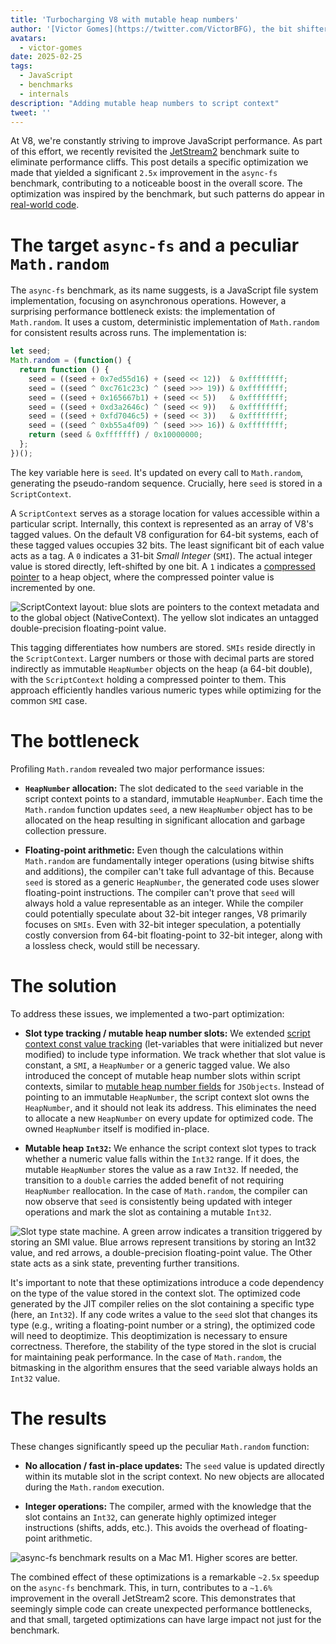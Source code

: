 ```yaml
---
title: 'Turbocharging V8 with mutable heap numbers'
author: '[Victor Gomes](https://twitter.com/VictorBFG), the bit shifter'
avatars:
  - victor-gomes
date: 2025-02-25
tags:
  - JavaScript
  - benchmarks
  - internals
description: "Adding mutable heap numbers to script context"
tweet: ''
---
```


At V8, we're constantly striving to improve JavaScript performance. As part of this effort, we recently revisited the [JetStream2](https://browserbench.org/JetStream2.1/) benchmark suite to eliminate performance cliffs. This post details a specific optimization we made that yielded a significant `2.5x` improvement in the `async-fs` benchmark, contributing to a noticeable boost in the overall score. The optimization was inspired by the benchmark, but such patterns do appear in [real-world code](https://github.com/WebAssembly/binaryen/blob/3339c1f38da5b68ce8bf410773fe4b5eee451ab8/scripts/fuzz_shell.js#L248).

<!--truncate-->
# The target `async-fs` and a peculiar `Math.random`

The `async-fs` benchmark, as its name suggests, is a JavaScript file system implementation, focusing on asynchronous operations. However, a surprising performance bottleneck exists: the implementation of `Math.random`. It uses a custom, deterministic implementation of `Math.random` for consistent results across runs. The implementation is:

```js
let seed;
Math.random = (function() {
  return function () {
    seed = ((seed + 0x7ed55d16) + (seed << 12))  & 0xffffffff;
    seed = ((seed ^ 0xc761c23c) ^ (seed >>> 19)) & 0xffffffff;
    seed = ((seed + 0x165667b1) + (seed << 5))   & 0xffffffff;
    seed = ((seed + 0xd3a2646c) ^ (seed << 9))   & 0xffffffff;
    seed = ((seed + 0xfd7046c5) + (seed << 3))   & 0xffffffff;
    seed = ((seed ^ 0xb55a4f09) ^ (seed >>> 16)) & 0xffffffff;
    return (seed & 0xfffffff) / 0x10000000;
  };
})();
```

The key variable here is `seed`. It's updated on every call to `Math.random`, generating the pseudo-random sequence. Crucially, here `seed` is stored in a `ScriptContext`.

A `ScriptContext` serves as a storage location for values accessible within a particular script. Internally, this context is represented as an array of V8's tagged values. On the default V8 configuration for 64-bit systems, each of these tagged values occupies 32 bits. The least significant bit of each value acts as a tag. A `0` indicates a 31-bit _Small Integer_ (`SMI`). The actual integer value is stored directly, left-shifted by one bit. A `1` indicates a [compressed pointer](https://v8.dev/blog/pointer-compression) to a heap object, where the compressed pointer value is incremented by one.

![`ScriptContext` layout: blue slots are pointers to the context metadata and to the global object (`NativeContext`). The yellow slot indicates an untagged double-precision floating-point value.](/_img/mutable-heap-number/script-context.svg)

This tagging differentiates how numbers are stored. `SMIs` reside directly in the `ScriptContext`. Larger numbers or those with decimal parts are stored indirectly as immutable `HeapNumber` objects on the heap (a 64-bit double), with the `ScriptContext` holding a compressed pointer to them. This approach efficiently handles various numeric types while optimizing for the common `SMI` case.

# The bottleneck

Profiling `Math.random` revealed two major performance issues:

- **`HeapNumber` allocation:** The slot dedicated to the `seed` variable in the script context points to a standard, immutable `HeapNumber`. Each time the `Math.random` function updates `seed`, a new `HeapNumber` object has to be allocated on the heap resulting in  significant allocation and garbage collection pressure.

- **Floating-point arithmetic:** Even though the calculations within `Math.random` are fundamentally integer operations (using bitwise shifts and additions), the compiler can't take full advantage of this. Because `seed` is stored as a generic `HeapNumber`, the generated code uses slower floating-point instructions. The compiler can't prove that `seed` will always hold a value representable as an integer. While the compiler could potentially speculate about 32-bit integer ranges, V8 primarily focuses on `SMIs`. Even with 32-bit integer speculation, a potentially costly conversion from 64-bit floating-point to 32-bit integer, along with a lossless check, would still be necessary.

# The solution

To address these issues, we implemented a two-part optimization:

- **Slot type tracking / mutable heap number slots:** We extended [script context const value tracking](https://issues.chromium.org/u/2/issues/42203515) (let-variables that were initialized but never modified) to include type information. We track whether that slot value is constant, a `SMI`, a `HeapNumber` or a generic tagged value. We also introduced the concept of mutable heap number slots within script contexts, similar to [mutable heap number fields](https://v8.dev/blog/react-cliff#smi-heapnumber-mutableheapnumber) for `JSObjects`. Instead of pointing to an immutable `HeapNumber`, the script context slot owns the `HeapNumber`, and it should not leak its address. This eliminates the need to allocate a new `HeapNumber` on every update for optimized code. The owned `HeapNumber` itself is modified in-place. 

- **Mutable heap `Int32`:** We enhance the script context slot types to track whether a numeric value falls within the `Int32` range. If it does, the mutable `HeapNumber` stores the value as a raw `Int32`. If needed, the transition to a `double` carries the added benefit of not requiring `HeapNumber` reallocation. In the case of `Math.random`, the compiler can now observe that `seed` is consistently being updated with integer operations and mark the slot as containing a mutable `Int32`.

![Slot type state machine.  A green arrow indicates a transition triggered by storing an `SMI` value.  Blue arrows represent transitions by storing an `Int32` value, and red arrows, a double-precision floating-point value. The `Other` state acts as a sink state, preventing further transitions.](/_img/mutable-heap-number/transitions.svg)

It's important to note that these optimizations introduce a code dependency on the type of the value stored in the context slot. The optimized code generated by the JIT compiler relies on the slot containing a specific type (here, an `Int32`). If any code writes a value to the `seed` slot that changes its type (e.g., writing a floating-point number or a string), the optimized code will need to deoptimize. This deoptimization is necessary to ensure correctness. Therefore, the stability of the type stored in the slot is crucial for maintaining peak performance. In the case of `Math.random`, the bitmasking in the algorithm ensures that the seed variable always holds an `Int32` value.

# The results

These changes significantly speed up the peculiar `Math.random` function:

- **No allocation / fast in-place updates:** The `seed` value is updated directly within its mutable slot in the script context. No new objects are allocated during the `Math.random` execution.

- **Integer operations:** The compiler, armed with the knowledge that the slot contains an `Int32`, can generate highly optimized integer instructions (shifts, adds, etc.). This avoids the overhead of floating-point arithmetic.

![`async-fs` benchmark results on a Mac M1. Higher scores are better.](/_img/mutable-heap-number/result.png)

The combined effect of these optimizations is a remarkable `~2.5x` speedup on the `async-fs` benchmark. This, in turn, contributes to a `~1.6%` improvement in the overall JetStream2 score. This demonstrates that seemingly simple code can create unexpected performance bottlenecks, and that small, targeted optimizations can have large impact not just for the benchmark.


